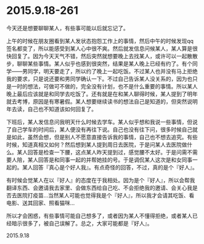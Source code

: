 2015.9.18-261
=============
今天还是想要聊聊某人，有些事可能以后就忘记了。

上午的时候在朋友圈看到某人发状态抱怨工作上的事情，然后中午的时候发现qq签名都变了，所以能感受到某人心中很不爽。然后就发信息问候某人，某人算是很快回复了。因为今天天气不错，然后突然就想要晚上去找某人，或许可以一起散散步，聊聊某些事情。某人似乎也感到很突然，结果是某人晚上已经有约了。有个同学——男同学，明天要走了，所以约了晚上一起吃饭。不过某人也并没有马上拒绝我的要求，只是说还要和男同学确认一下。不过自己告诉某人没关系的，因为也只是一时的想法，可做可不做的，完全没有计划，也不是什么重要的事情。所以某人晚上最后应该就是和同学去吃饭了。还有就是在和某人聊得时候，某人提到了明年就去考博，原因是有寒暑假。某人想要继续读书的想法自己是知道的，但突然说明年去读，自己也不知道该如何回复了。

下班后，某人发信息问我明天什么时候去学车。某人似乎想和我说一些事情，但说了自己学车的时间后，某人便没有再往下说。自己也没有往下问，很多时候自己就是如此，虽然会想，但是别人不愿意直接告诉我的事情，自己也不想去追究。有些时候，知道真相又如何？然后想到某人提到周日去医院，于是问某人去医院做什么。某人回答是检查一下腰，这点某人昨天提到过，感觉腰不太好。于是问需不需要人陪，某人回答是和同事一起的并帮她挂的号。于是调侃某人这次是和女同事一起的。某人回答『真心是个好人我』。有点奇怪的回答，不过，真的是个『好人』。

有时候会觉某人在以『好人』的态度在于我相处。因为是个『好人』，所以会帮我翻译东西、会邀请我去家里、会做东西给自己吃、不会拒绝我的邀请、会关心我是否去医院打疫苗...当然某人可能也觉得我是个『好人』，所以我才会请其吃饭、看电影、送其回家、照看猫咪...

所以才会困惑，有些事情可能自己想多了，或者因为某人不懂得拒绝，或者某人已经暗示很多了，被自己误解了。总之，大家可能都是『好人』。

2015.9.18